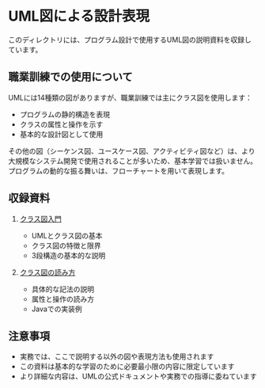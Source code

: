 # UML図による設計表現

このディレクトリには、プログラム設計で使用するUML図の説明資料を収録しています。

## 職業訓練での使用について

UMLには14種類の図がありますが、職業訓練では主にクラス図を使用します：

- プログラムの静的構造を表現
- クラスの属性と操作を示す
- 基本的な設計図として使用

その他の図（シーケンス図、ユースケース図、アクティビティ図など）は、より大規模なシステム開発で使用されることが多いため、基本学習では扱いません。プログラムの動的な振る舞いは、フローチャートを用いて表現します。

## 収録資料

1. [クラス図入門](introduction-to-class-diagram.md)
   - UMLとクラス図の基本
   - クラス図の特徴と限界
   - 3段構造の基本的な説明

2. [クラス図の読み方](reading-class-diagram.md)
   - 具体的な記法の説明
   - 属性と操作の読み方
   - Javaでの実装例

## 注意事項

- 実務では、ここで説明する以外の図や表現方法も使用されます
- この資料は基本的な学習のために必要最小限の内容に限定しています
- より詳細な内容は、UMLの公式ドキュメントや実務での指導に委ねています
